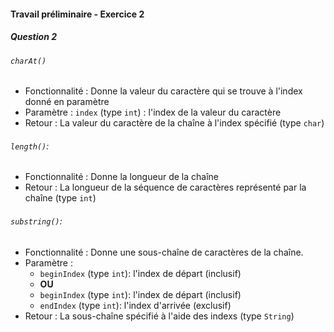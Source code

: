 #### Travail préliminaire - Exercice 2

##### Question 2

###### `charAt()`
- Fonctionnalité : Donne la valeur du caractère qui se trouve à l'index donné en paramètre
- Paramètre : `index` (type `int`) : l'index de la valeur du caractère
- Retour : La valeur du caractère de la chaîne à l'index spécifié (type `char`)

###### `length()`:
- Fonctionnalité : Donne la longueur de la chaîne
- Retour : La longueur de la séquence de caractères représenté par la chaîne (type `int`)

###### `substring()`:
- Fonctionnalité : Donne une sous-chaîne de caractères de la chaîne.
- Paramètre :
  - `beginIndex` (type `int`): l'index de départ (inclusif)
  - **OU**
  - `beginIndex` (type `int`): l'index de départ (inclusif)
  - `endIndex` (type `int`): l'index d'arrivée (exclusif)
- Retour : La sous-chaîne spécifié à l'aide des indexs (type `String`)

